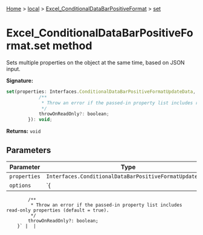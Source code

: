 [Home](./index) &gt; [local](local.md) &gt; [Excel\_ConditionalDataBarPositiveFormat](local.excel_conditionaldatabarpositiveformat.md) &gt; [set](local.excel_conditionaldatabarpositiveformat.set.md)

# Excel\_ConditionalDataBarPositiveFormat.set method

Sets multiple properties on the object at the same time, based on JSON input.

**Signature:**
```javascript
set(properties: Interfaces.ConditionalDataBarPositiveFormatUpdateData, options?: {
            /**
             * Throw an error if the passed-in property list includes read-only properties (default = true).
             */
            throwOnReadOnly?: boolean;
        }): void;
```
**Returns:** `void`

## Parameters

|  Parameter | Type | Description |
|  --- | --- | --- |
|  `properties` | `Interfaces.ConditionalDataBarPositiveFormatUpdateData` |  |
|  `options` | `{
            /**
             * Throw an error if the passed-in property list includes read-only properties (default = true).
             */
            throwOnReadOnly?: boolean;
        }` |  |

